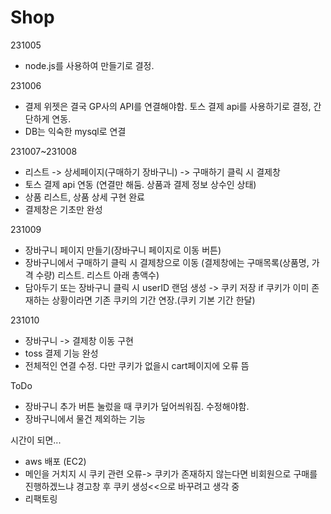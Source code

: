 # Shop
231005 
  - node.js를 사용하여 만들기로 결정.

231006
  - 결제 위젯은 결국 GP사의 API를 연결해야함. 토스 결제 api를 사용하기로 결정, 간단하게 연동.
  - DB는 익숙한 mysql로 연결

231007~231008
  - 리스트 -> 상세페이지(구매하기 장바구니) -> 구매하기 클릭 시 결제창
  - 토스 결제 api 연동 (연결만 해둠. 상품과 결제 정보 상수인 상태)
  - 상품 리스트, 상품 상세 구현 완료
  - 결제창은 기초만 완성

231009
  - 장바구니 페이지 만들기(장바구니 페이지로 이동 버튼)
  - 장바구니에서 구매하기 클릭 시 결제창으로 이동 (결제창에는 구매목록(상품명, 가격 수량) 리스트. 리스트 아래 총액수)
  - 담아두기 또는 장바구니 클릭 시 userID 랜덤 생성 -> 쿠키 저장 if 쿠키가 이미 존재하는 상황이라면 기존 쿠키의 기간 연장.(쿠키 기본 기간 한달)

231010
- 장바구니 -> 결제창 이동 구현
- toss 결제 기능 완성
- 전체적인 연결 수정. 다만 쿠키가 없을시 cart페이지에 오류 뜸

ToDo
- 장바구니 추가 버튼 눌렀을 때 쿠키가 덮어씌워짐. 수정해야함.
- 장바구니에서 물건 제외하는 기능

시간이 되면...
- aws 배포 (EC2)
- 메인을 거치지 시 쿠키 관련 오류-> 쿠키가 존재하지 않는다면 비회원으로 구매를 진행하겠느냐 경고창 후 쿠키 생성<<으로 바꾸려고 생각 중
- 리팩토링
